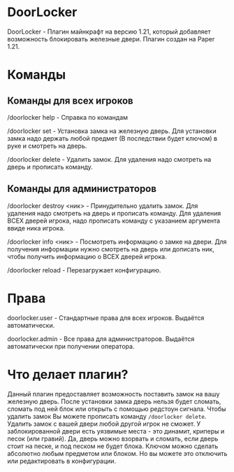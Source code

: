 # DoorLocker
DoorLocker - Плагин майнкрафт на версию 1.21, который добавляет возможность блокировать железные двери. Плагин создан на Paper 1.21.

# Команды
## Команды для всех игроков
/doorlocker help  - Справка по командам

/doorlocker set <key> - Установка замка на железную дверь. Для установки замка надо держать любой предмет (В последствии будет ключом) в руке и смотреть на дверь. 

/doorlocker delete - Удалить замок. Для удаления надо смотреть на дверь и прописать команду.

## Команды для администраторов
/doorlocker destroy <ник> - Принудительно удалить замок. Для удаления надо смотреть на дверь и прописать команду. Для удаления ВСЕХ дверей игрока, надо прописать команду с указанием аргумента ввиде ника игрока.

/doorlocker info <ник> - Посмотреть информацию о замке на двери. Для получения информации нужно смотреть на дверь или дописать ник, чтобы получить информацию о ВСЕХ дверей игрока.

/doorlocker reload - Перезагружает конфигурацию.

# Права
doorlocker.user - Стандартные права для всех игроков. Выдаётся автоматически.

doorlocker.admin - Все права для администраторов. Выдаётся автоматически при получении оператора.

# Что делает плагин?
Данный плагин предоставляет возможность поставить замок на вашу железную дверь. После установки замка дверь нельзя будет сломать, сломать под ней блок или открыть с помощью редстоун сигнала. Чтобы удалить замок Вы можете прописать команду `/doorlocker delete`. Удалить замок с вашей двери любой другой игрок не сможет. У заблокированной двери есть уязвимые места - это динамит, криперы и песок (или гравий). Да, дверь можно взорвать и сломать, если дверь стоит на песке, и под песком не будет блока. Ключом можно сделать абсолютно любым предметом или блоком. Но вы можете это отключить или редактировать в конфигурации. 
